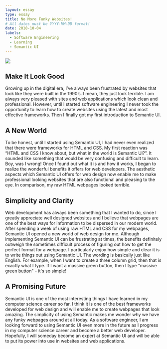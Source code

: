 ```yaml
---
layout: essay
type: essay
title: No More Funky Websites!
# All dates must be YYYY-MM-DD format!
date: 2018-10-04
labels:
  - Software Engineering
  - Learning
  - Semantic UI
---
```


<img class="ui right spaced image" src="https://semantic-ui.com/images/examples/theming.png">

## Make It Look Good

Growing up in the digital era, I’ve always been frustrated by websites that look like they were built in the 1990’s. I mean, they just look terrible. I am always very pleased with sites and web applications which look clean and professional. However, until I started software engineering I never took the opportunity to learn how to create websites using the latest and most effective frameworks. Then I finally got my first introduction to Semantic UI.

## A New World

To be honest, until I started using Semantic UI, I had never even realized that there were frameworks for HTML and CSS. My first reaction was “HTML and CSS I know about, but what in the world is Semantic UI?”. It sounded like something that would be very confusing and difficult to learn. Boy, was I wrong! Once I found out what it is and how it works, I began to realize the wonderful benefits it offers for web developers. The aesthetic aspects which Semantic UI offers for web design now enable me to make professional looking websites that are also functional and pleasing to the eye. In comparison, my raw HTML webpages looked terrible. 

## Simplicity and Clarity

Web development has always been something that I wanted to do, since I greatly appreciate well designed websites and I believe that webpages are one of the best ways for information to be dispersed in our modern world. After spending a week of using raw HTML and CSS for my webpages, Semantic UI opened a new world of web design for me. Although implementing Semantic UI can be frustrating at times, the benefits definitely outweigh the sometimes difficult process of figuring out how to get the perfect format for a webpage. I particularly enjoy how simple and clear it is to write things out using Semantic UI. The wording is basically just like English. For example, when I want to create a three column grid, then that is exactly what I type. If I want a massive green button, then I type "massive green button" - it's so simple!

## A Promising Future

Semantic UI is one of the most interesting things I have learned in my computer science career so far. I think it is one of the best frameworks developed for web design and will enable me to create webpages that look amazing. The simplicity of using Semantic makes me wonder why we have any funky webpages around at all today. As a software engineer, I am looking forward to using Semantic UI even more in the future as I progress in my computer science career and become a better web developer. Hopefully, I will someday become an expert at Semantic UI and will be able to put its power into use in websites and web applications.

